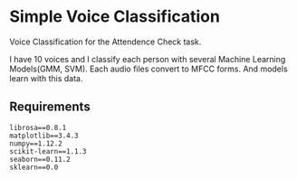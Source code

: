# Simple Voice Classification
Voice Classification for the Attendence Check task.

I have 10 voices and I classify each person with several Machine Learning Models(GMM, SVM). Each audio files convert to MFCC forms. And models learn with this data.


## Requirements
    librosa==0.8.1
    matplotlib==3.4.3
    numpy==1.12.2
    scikit-learn==1.1.3
    seaborn==0.11.2
    sklearn==0.0
